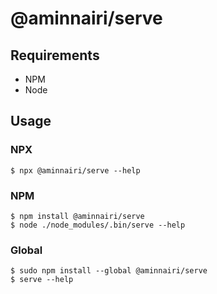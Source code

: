 # @aminnairi/serve

## Requirements

- NPM
- Node

## Usage

### NPX

```console
$ npx @aminnairi/serve --help
```

### NPM

```console
$ npm install @aminnairi/serve
$ node ./node_modules/.bin/serve --help
```

### Global

```console
$ sudo npm install --global @aminnairi/serve
$ serve --help
```
